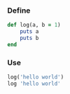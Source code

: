 ### Define

```ruby
def log(a, b = 1)
    puts a
    puts b
end
```


### Use
```ruby
log('hello world')
log 'hello world'
```